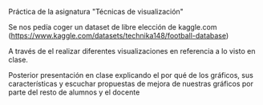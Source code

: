 Práctica de la asignatura "Técnicas de visualización"

Se nos pedía coger un dataset de libre elección de kaggle.com (https://www.kaggle.com/datasets/technika148/football-database)

A través de el realizar diferentes visualizaciones en referencia a lo visto en clase.

Posterior presentación en clase explicando el por qué de los gráficos, sus características y escuchar propuestas de mejora de nuestras gráficos por parte del resto de alumnos
y el docente

